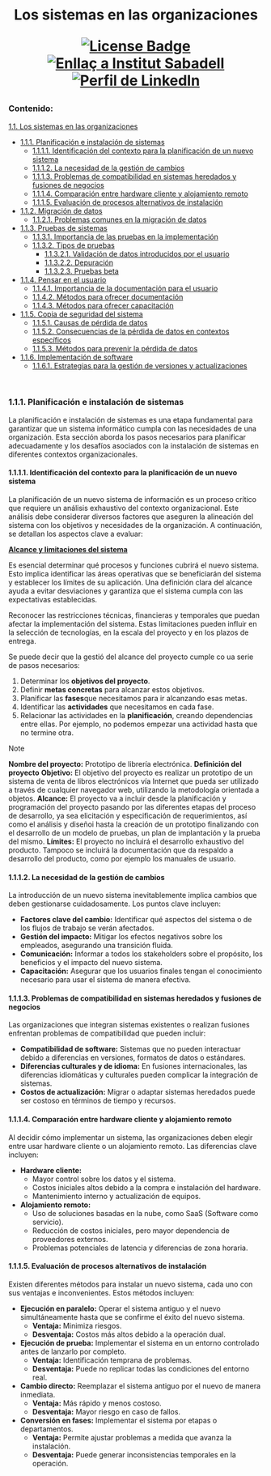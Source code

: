 <h1 align="center">Los sistemas en las organizaciones 
<div align="center">

<a href="https://github.com/victordomgs/Teoria-de-sistemas-i-computacion/blob/main/LICENSE"><img src="https://img.shields.io/github/license/abhisheknaiidu/awesome-github-profile-readme?color=2b9348" alt="License Badge"/></a>
<a href="https://agora.xtec.cat/ies-sabadell/"><img src="https://img.shields.io/badge/Institut%20Sabadell-Centre-%23FFD700" alt="Enllaç a Institut Sabadell"/></a>
<a href="https://www.linkedin.com/in/v%C3%ADctor-garc%C3%ADa-saiz-/"><img src="https://img.shields.io/badge/LinkedIn-Perfil-%230077B5" alt="Perfil de LinkedIn"/></a>
</a>



</div>

### Contenido:
[1.1. Los sistemas en las organizaciones](#1-los-sistemas-en-las-organizaciones)
  - [1.1.1. Planificación e instalación de sistemas](#11-planificación-e-instalación-de-sistemas)
    - [1.1.1.1. Identificación del contexto para la planificación de un nuevo sistema](#111-identificación-del-contexto-para-la-planificación-de-un-nuevo-sistema)
    - [1.1.1.2. La necesidad de la gestión de cambios](#112-la-necesidad-de-la-gestión-de-cambios)
    - [1.1.1.3. Problemas de compatibilidad en sistemas heredados y fusiones de negocios](#113-problemas-de-compatibilidad-en-sistemas-heredados-y-fusiones-de-negocios)
    - [1.1.1.4. Comparación entre hardware cliente y alojamiento remoto](#114-comparación-entre-hardware-cliente-y-alojamiento-remoto)
    - [1.1.1.5. Evaluación de procesos alternativos de instalación](#115-evaluación-de-procesos-alternativos-de-instalación)
  - [1.1.2. Migración de datos](#12-migración-de-datos)
    - [1.1.2.1. Problemas comunes en la migración de datos](#121-problemas-comunes-en-la-migración-de-datos)
  - [1.1.3. Pruebas de sistemas](#13-pruebas-de-sistemas)
    - [1.1.3.1. Importancia de las pruebas en la implementación](#131-importancia-de-las-pruebas-en-la-implementación)
    - [1.1.3.2. Tipos de pruebas](#132-tipos-de-pruebas)
      - [1.1.3.2.1. Validación de datos introducidos por el usuario](#1321-validación-de-datos-introducidos-por-el-usuario)
      - [1.1.3.2.2. Depuración](#1322-depuración)
      - [1.1.3.2.3. Pruebas beta](#1323-pruebas-beta)
  - [1.1.4. Pensar en el usuario](#14-pensar-en-el-usuario)
    - [1.1.4.1. Importancia de la documentación para el usuario](#141-importancia-de-la-documentación-para-el-usuario)
    - [1.1.4.2. Métodos para ofrecer documentación](#142-métodos-para-ofrecer-documentación)
    - [1.1.4.3. Métodos para ofrecer capacitación](#143-métodos-para-ofrecer-capacitación)
  - [1.1.5. Copia de seguridad del sistema](#15-copia-de-seguridad-del-sistema)
    - [1.1.5.1. Causas de pérdida de datos](#151-causas-de-pérdida-de-datos)
    - [1.1.5.2. Consecuencias de la pérdida de datos en contextos específicos](#152-consecuencias-de-la-pérdida-de-datos-en-contextos-específicos)
    - [1.1.5.3. Métodos para prevenir la pérdida de datos](#153-métodos-para-prevenir-la-pérdida-de-datos)
  - [1.1.6. Implementación de software](#16-implementación-de-software)
    - [1.1.6.1. Estrategias para la gestión de versiones y actualizaciones](#161-estrategias-para-la-gestión-de-versiones-y-actualizaciones)

<br>

### 1.1.1. Planificación e instalación de sistemas

La planificación e instalación de sistemas es una etapa fundamental para garantizar que un sistema informático cumpla con las necesidades de una organización. Esta sección aborda los pasos necesarios para planificar adecuadamente y los desafíos asociados con la instalación de sistemas en diferentes contextos organizacionales.

#### 1.1.1.1. Identificación del contexto para la planificación de un nuevo sistema
La planificación de un nuevo sistema de información es un proceso crítico que requiere un análisis exhaustivo del contexto organizacional. Este análisis debe considerar diversos factores que aseguren la alineación del sistema con los objetivos y necesidades de la organización. A continuación, se detallan los aspectos clave a evaluar:

<ins>**Alcance y limitaciones del sistema**</ins>

Es esencial determinar qué procesos y funciones cubrirá el nuevo sistema. Esto implica identificar las áreas operativas que se beneficiarán del sistema y establecer los límites de su aplicación. Una definición clara del alcance ayuda a evitar desviaciones y garantiza que el sistema cumpla con las expectativas establecidas.

Reconocer las restricciones técnicas, financieras y temporales que puedan afectar la implementación del sistema. Estas limitaciones pueden influir en la selección de tecnologías, en la escala del proyecto y en los plazos de entrega.

Se puede decir que la gestió del alcance del proyecto cumple co ua serie de pasos necesarios: 
1. Determinar los **objetivos del proyecto**.
2. Definir **metas concretas** para alcanzar estos objetivos.
3. Planificar las **fases**que necesitamos para ir alcanzando esas metas.
4. Identificar las **actividades** que necesitamos en cada fase.
5. Relacionar las actividades en la **planificación**, creando dependencias entre ellas. Por ejemplo, no podemos empezar una actividad hasta que no termine otra.

> [!NOTE]
> **Nombre del proyecto:** Prototipo de librería electrónica.
> **Definición del proyecto**
> **Objetivo:** El objetivo del proyecto es realizar un prototipo de un sistema de venta de libros electrónicos vía Internet que pueda ser utilizado a través de cualquier navegador web, utilizando la metodología orientada a objetos.
> **Alcance:** El proyecto va a incluir desde la planificación y programación del proyecto pasando por las diferentes etapas del proceso de desarrollo, ya sea elicitación y especificación de requerimientos, así como el análisis y diseñoi hasta la creación de un prototipo finalizando con el desarrollo de un modelo de pruebas, un plan de implantación y la prueba del mismo.
> **Límites:** El proyecto no incluirá el desarrollo exhaustivo del producto. Tampoco se incluirá la documentación que da respaldo a desarrollo del producto, como por ejemplo los manuales de usuario.

#### 1.1.1.2. La necesidad de la gestión de cambios
La introducción de un nuevo sistema inevitablemente implica cambios que deben gestionarse cuidadosamente. Los puntos clave incluyen:

- **Factores clave del cambio:** Identificar qué aspectos del sistema o de los flujos de trabajo se verán afectados.
- **Gestión del impacto:** Mitigar los efectos negativos sobre los empleados, asegurando una transición fluida.
- **Comunicación:** Informar a todos los stakeholders sobre el propósito, los beneficios y el impacto del nuevo sistema.
- **Capacitación:** Asegurar que los usuarios finales tengan el conocimiento necesario para usar el sistema de manera efectiva.

#### 1.1.1.3. Problemas de compatibilidad en sistemas heredados y fusiones de negocios
Las organizaciones que integran sistemas existentes o realizan fusiones enfrentan problemas de compatibilidad que pueden incluir:

- **Compatibilidad de software:** Sistemas que no pueden interactuar debido a diferencias en versiones, formatos de datos o estándares.
- **Diferencias culturales y de idioma:** En fusiones internacionales, las diferencias idiomáticas y culturales pueden complicar la integración de sistemas.
- **Costos de actualización:** Migrar o adaptar sistemas heredados puede ser costoso en términos de tiempo y recursos.

#### 1.1.1.4. Comparación entre hardware cliente y alojamiento remoto
Al decidir cómo implementar un sistema, las organizaciones deben elegir entre usar hardware cliente o un alojamiento remoto. Las diferencias clave incluyen:

- **Hardware cliente:**
  - Mayor control sobre los datos y el sistema.
  - Costos iniciales altos debido a la compra e instalación del hardware.
  - Mantenimiento interno y actualización de equipos.
- **Alojamiento remoto:**
  - Uso de soluciones basadas en la nube, como SaaS (Software como servicio).
  - Reducción de costos iniciales, pero mayor dependencia de proveedores externos.
  - Problemas potenciales de latencia y diferencias de zona horaria.

#### 1.1.1.5. Evaluación de procesos alternativos de instalación
Existen diferentes métodos para instalar un nuevo sistema, cada uno con sus ventajas e inconvenientes. Estos métodos incluyen:

- **Ejecución en paralelo:** Operar el sistema antiguo y el nuevo simultáneamente hasta que se confirme el éxito del nuevo sistema.
  - **Ventaja:** Minimiza riesgos.
  - **Desventaja:** Costos más altos debido a la operación dual.
- **Ejecución de prueba:** Implementar el sistema en un entorno controlado antes de lanzarlo por completo.
  - **Ventaja:** Identificación temprana de problemas.
  - **Desventaja:** Puede no replicar todas las condiciones del entorno real.
- **Cambio directo:** Reemplazar el sistema antiguo por el nuevo de manera inmediata.
  - **Ventaja:** Más rápido y menos costoso.
  - **Desventaja:** Mayor riesgo en caso de fallos.
- **Conversión en fases:** Implementar el sistema por etapas o departamentos.
  - **Ventaja:** Permite ajustar problemas a medida que avanza la instalación.
  - **Desventaja:** Puede generar inconsistencias temporales en la operación.
